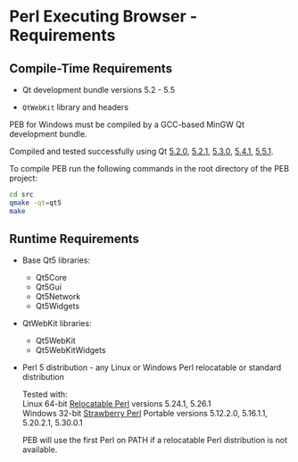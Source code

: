 # Perl Executing Browser - Requirements

## Compile-Time Requirements

* Qt development bundle versions 5.2 - 5.5  
  
* ``QtWebKit`` library and headers  

PEB for Windows must be compiled by a GCC-based MinGW Qt development bundle.  

Compiled and tested successfully using Qt [5.2.0](https://download.qt.io/new_archive/qt/5.2/5.2.0/), [5.2.1](https://download.qt.io/new_archive/qt/5.2/5.2.1/), [5.3.0](https://download.qt.io/new_archive/qt/5.3/5.3.0/), [5.4.1](https://download.qt.io/new_archive/qt/5.4/5.4.1/), [5.5.1](https://download.qt.io/new_archive/qt/5.5/5.5.1/).  

To compile PEB run the following commands in the root directory of the PEB project:

```bash
cd src
qmake -qt=qt5
make
```

## Runtime Requirements

* Base Qt5 libraries:
  * Qt5Core  
  * Qt5Gui  
  * Qt5Network  
  * Qt5Widgets  
* QtWebKit libraries:
  * Qt5WebKit  
  * Qt5WebKitWidgets  

* Perl 5 distribution - any Linux or Windows Perl relocatable or standard distribution  

  Tested with:  
  Linux 64-bit [Relocatable Perl](https://github.com/skaji/relocatable-perl) versions 5.24.1, 5.26.1  
  Windows 32-bit [Strawberry Perl](http://strawberryperl.com/) Portable versions 5.12.2.0, 5.16.1.1, 5.20.2.1, 5.30.0.1  

  PEB will use the first Perl on PATH if a relocatable Perl distribution is not available.
